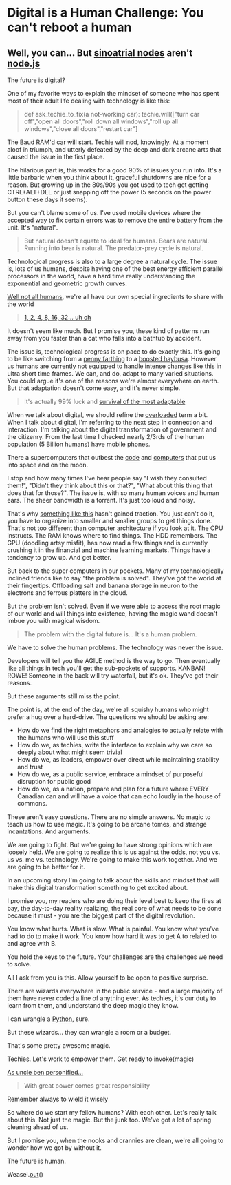 # Digital is a Human Challenge: You can't reboot a human
## Well, you can... But [sinoatrial nodes](https://en.wikipedia.org/wiki/Sinoatrial_node) aren't [node.js](https://nodejs.org/en/)

The future is digital?

One of my favorite ways to explain the mindset of someone who has spent most of their adult life dealing with technology is like this:

> def ask_techie_to_fix(a not-working car): techie.will(["turn car off","open all doors","roll down all windows","roll up all windows","close all doors","restart car"]

The Baud RAM'd car will start. Techie will nod, knowingly. At a moment aloof in triumph, and utterly defeated by the deep and dark arcane arts that caused the issue in the first place.

The hilarious part is, this works for a good 90% of issues you run into. It's a little barbaric when you think about it, graceful shutdowns are nice for a reason. But growing up in the 80s/90s you got used to tech get getting CTRL+ALT+DEL or just snapping off the power (5 seconds on the power button these days it seems). 

But you can't blame some of us. I've used mobile devices where the accepted way to fix certain errors was to remove the entire battery from the unit. It's "natural".

> But natural doesn't equate to ideal for humans. Bears are natural. Running into bear is natural. The predator-prey cycle is natural. 

Technological progress is also to a large degree a natural cycle. The issue is, lots of us humans, despite having one of the best energy efficient parallel processors in the world, have a hard time really understanding the exponential and geometric growth curves.

[Well not all humans](https://www.youtube.com/watch?v=e4PTvXtz4GM&t=11m00s), we're all have our own special ingredients to share with the world

> [1, 2, 4, 8, 16, 32... uh oh](https://en.wikipedia.org/wiki/Exponential_growth)

It doesn't seem like much. But I promise you, these kind of patterns run away from you faster than a cat who falls into a bathtub by accident.

The issue is, technological progress is on pace to do exactly this. It's going to be like switching from a [penny farthing](https://en.wikipedia.org/wiki/Penny-farthing) to a [boosted haybusa](https://www.youtube.com/watch?v=TrWQfjgIT6I). However us humans are currently not equipped to handle intense changes like this in ultra short time frames. We can, and do, adapt to many varied situations. You could argue it's one of the reasons we're almost everywhere on earth. But that adaptation doesn't come easy, and it's never simple.

> It's actually 99% luck and [survival of the most adaptable](https://www.youtube.com/watch?v=-L9uov8InsM)

When we talk about digital, we should refine the [overloaded](https://en.wikipedia.org/wiki/Function_overloading) term a bit. When I talk about digital, I'm referring to the next step in connection and interaction. I'm talking about the digital transformation of government and the citizenry. From the last time I checked nearly 2/3rds of the human population (5 Billion humans) have mobile phones.

There a supercomputers that outbest the [code](https://en.wikipedia.org/wiki/Margaret_Hamilton_(scientist)) and [computers](https://en.wikipedia.org/wiki/Core_rope_memory) that put us into space and on the moon.

I stop and how many times I've hear people say "I wish they consulted them!", "Didn't they think about this or that?", "What about this thing that does that for those?". The issue is, with so many human voices and human ears. The sheer bandwidth is a torrent. It's just too loud and noisy. 

That's why [something like this](https://en.wikipedia.org/wiki/Direct_democracy) hasn't gained traction. You just can't do it, you have to organize into smaller and smaller groups to get things done. That's not too different than computer architecture if you look at it. The CPU instructs. The RAM knows where to find things. The HDD remembers. The GPU (doodling artsy misfit), has now read a few things and is currently crushing it in the financial and machine learning markets. Things have a tendency to grow up. And get better.

But back to the super computers in our pockets. Many of my technologically inclined friends like to say "the problem is solved". They've got the world at their fingertips. Offloading salt and banana storage in neuron to the electrons and ferrous platters in the cloud.

But the problem isn't solved. Even if we were able to access the root magic of our world and will things into existence, having the magic wand doesn't imbue you with magical wisdom.

> The problem with the digital future is... It's a human problem.

We have to solve the human problems. The technology was never the issue.

Developers will tell you the AGILE method is the way to go. Then eventually like all things in tech you'll get the sub-pockets of supports. KANBAN! ROWE! Someone in the back will try waterfall, but it's ok. They've got their reasons.

But these arguments still miss the point.

The point is, at the end of the day, we're all squishy humans who might prefer a hug over a hard-drive. The questions we should be asking are:

* How do we find the right metaphors and analogies to actually relate with the humans who will use this stuff
* How do we, as techies, write the interface to explain why we care so deeply about what might seem trivial
* How do we, as leaders, empower over direct while maintaining stability and trust
* How do we, as a public service, embrace a mindset of purposeful disruption for public good
* How do we, as a nation, prepare and plan for a future where EVERY Canadian can and will have a voice that can echo loudly in the house of commons.

These aren't easy questions. There are no simple answers. No magic to teach us how to use magic. It's going to be arcane tomes, and strange incantations. And arguments.

We are going to fight. But we're going to have strong opinions which are loosely held. We are going to realize this is us against the odds, not you vs. us vs. me vs. technology. We're going to make this work together. And we are going to be better for it.

In an upcoming story I'm going to talk about the skills and mindset that will make this digital transformation something to get excited about.

I promise you, my readers who are doing their level best to keep the fires at bay, the day-to-day reality realizing, the real core of what needs to be done because it must - you are the biggest part of the digital revolution.

You know what hurts. What is slow. What is painful. You know what you've had to do to make it work. You know how hard it was to get A to related to and agree with B.

You hold the keys to the future. Your challenges are the challenges we need to solve.

All I ask from you is this. Allow yourself to be open to positive surprise.

There are wizards everywhere in the public service - and a large majority of them have never coded a line of anything ever. As techies, it's our duty to learn from them, and understand the deep magic they know.

I can wrangle a [Python](https://www.python.org/), sure.

But these wizards... they can wrangle a room or a budget.

That's some pretty awesome magic.

Techies. Let's work to empower them. Get ready to invoke(magic)

[As uncle ben personified...](https://en.wikipedia.org/wiki/Uncle_Ben#%22With_great_power_comes_great_responsibility%22)

> With great power comes great responsibility

Remember always to wield it wisely

So where do we start my fellow humans? With each other. Let's really talk about this. Not just the magic. But the junk too. We've got a lot of spring cleaning ahead of us.

But I promise you, when the nooks and crannies are clean, we're all going to wonder how we got by without it.

The future is human.

Weasel.[out](https://www.youtube.com/watch?v=6DPhFpZW5a8)()
